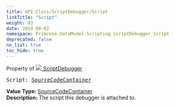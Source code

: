 ```yaml
---
title: API:Class/ScriptDebugger/Script
linkTitle: "Script"
weight: 83
date: 2019-08-02
namespace: Primrose.DataModel.Scripting.ScriptDebugger.Script
deprecated: false
no_list: true
toc_hide: true
---
```

Property of <a href="/docs/api-reference/Class/ScriptDebugger"><img src="/icons/silk/script_module.png"/>&nbsp;ScriptDebugger</a>
<pre class="method-declaration">
Script: <a class="type" href="/docs/api-reference/Class/SourceCodeContainer">SourceCodeContainer</a></pre>
<b>Value Type: </b>
<a class="type" href="/docs/api-reference/Class/SourceCodeContainer">SourceCodeContainer</a>
<br/>
<b>Description: </b>
The script this debugger is attached to.

